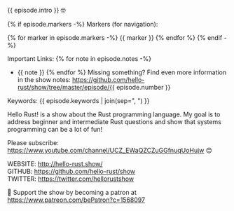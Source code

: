 {{ episode.intro }} 🤓 

{% if episode.markers -%}
Markers (for navigation):

{% for marker in episode.markers -%}
{{ marker }}
{% endfor %}
{% endif -%}

Important Links:
{% for note in episode.notes -%}
* {{ note }}
{% endfor %}
Missing something? Find even more information in the show notes: 
https://github.com/hello-rust/show/tree/master/episode/{{ episode.number }}

Keywords: {{ episode.keywords | join(sep=", ") }}

Hello Rust! is a show about the Rust programming language.
My goal is to address beginner and intermediate Rust questions and show that systems programming can be a lot of fun!

Please subscribe: https://www.youtube.com/channel/UCZ_EWaQZCZuGGfnuqUoHujw 😊 

WEBSITE: http://hello-rust.show/  
GITHUB: https://github.com/hello-rust/show  
TWITTER: https://twitter.com/hellorustshow  

💖 Support the show by becoming a patron at https://www.patreon.com/bePatron?c=1568097